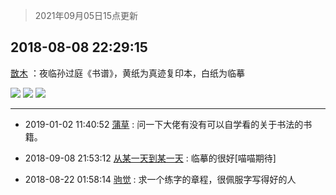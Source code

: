> 2021年09月05日15点更新
<link rel="stylesheet" href="https://cdn.jsdelivr.net/gh/taotie6/sampleJSON@main/css/photo_show.css">


 ## 2018-08-08 22:29:15 

 [㪚木](https://www.coolapk.com/feed/7656467?shareKey=OTFlODFjMjMzNThkNjEzMTc0M2U~) ：夜临孙过庭《书谱》，黄纸为真迹复印本，白纸为临摹 

<div class="album">
<img class="img-item" src="https://image.coolapk.com/feed/2018/0808/1081091_1533738550_1486@1080x1620.jpg" />
<img class="img-item" src="https://image.coolapk.com/feed/2018/0808/1081091_1533738552_2223@1080x1620.jpg" />
<img class="img-item" src="https://image.coolapk.com/feed/2018/0808/1081091_1533738553_7384@1080x1620.jpg" />
</div>

 ------- 

- 2019-01-02 11:40:52 [蒲草](uid=2173541) : 问一下大佬有没有可以自学看的关于书法的书籍。 

- 2018-09-08 21:53:12 [从某一天到某一天](uid=802428) : 临摹的很好[喵喵期待] 

- 2018-08-22 01:58:14 [驹觉](uid=787226) : 求一个练字的章程，很佩服字写得好的人 

